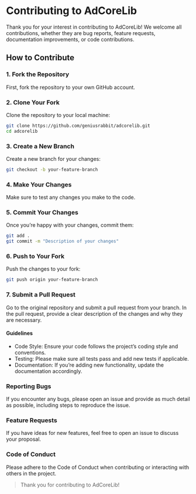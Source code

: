 # Contributing to AdCoreLib

Thank you for your interest in contributing to AdCoreLib! We welcome all contributions, whether they are bug reports, feature requests, documentation improvements, or code contributions.

## How to Contribute

### 1. Fork the Repository

First, fork the repository to your own GitHub account.

### 2. Clone Your Fork

Clone the repository to your local machine:

```bash
git clone https://github.com/geniusrabbit/adcorelib.git
cd adcorelib
```

### 3. Create a New Branch

Create a new branch for your changes:

```bash
git checkout -b your-feature-branch
```

### 4. Make Your Changes

Make sure to test any changes you make to the code.

### 5. Commit Your Changes

Once you’re happy with your changes, commit them:

```bash
git add .
git commit -m "Description of your changes"
```

### 6. Push to Your Fork

Push the changes to your fork:

```bash
git push origin your-feature-branch
```

### 7. Submit a Pull Request

Go to the original repository and submit a pull request from your branch. In the pull request, provide a clear description of the changes and why they are necessary.

#### Guidelines

- Code Style: Ensure your code follows the project’s coding style and conventions.
- Testing: Please make sure all tests pass and add new tests if applicable.
- Documentation: If you’re adding new functionality, update the documentation accordingly.

### Reporting Bugs

If you encounter any bugs, please open an issue and provide as much detail as possible, including steps to reproduce the issue.

### Feature Requests

If you have ideas for new features, feel free to open an issue to discuss your proposal.

### Code of Conduct

Please adhere to the Code of Conduct when contributing or interacting with others in the project.

> Thank you for contributing to AdCoreLib!
